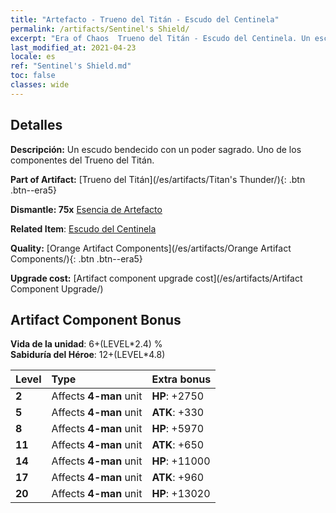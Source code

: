 ```yaml
---
title: "Artefacto - Trueno del Titán - Escudo del Centinela"
permalink: /artifacts/Sentinel's Shield/
excerpt: "Era of Chaos  Trueno del Titán - Escudo del Centinela. Un escudo bendecido con un poder sagrado. Uno de los componentes del Trueno del Titán."
last_modified_at: 2021-04-23
locale: es
ref: "Sentinel's Shield.md"
toc: false
classes: wide
---
```




## Detalles

 **Descripción:** Un escudo bendecido con un poder sagrado. Uno de los componentes del Trueno del Titán.

 **Part of Artifact:** [Trueno del Titán](/es/artifacts/Titan's Thunder/){: .btn .btn--era5}

 **Dismantle: 75x** [Esencia de Artefacto](/ItemsES/con_905/)

 **Related Item**: [Escudo del Centinela](/ItemsES/art_157/)

 **Quality:** [Orange Artifact Components](/es/artifacts/Orange Artifact Components/){: .btn .btn--era5}

 **Upgrade cost:** [Artifact component upgrade cost](/es/artifacts/Artifact Component Upgrade/)

## Artifact Component Bonus

  **Vida de la unidad**: 6+(LEVEL\*2.4) %<br/>**Sabiduría del Héroe**: 12+(LEVEL\*4.8)

  |  Level  | Type |    Extra bonus  | 
  |:--------|:-----|:----------------| 
  | **2** | Affects **4-man** unit | **HP**: +2750 | 
  | **5** | Affects **4-man** unit | **ATK**: +330 | 
  | **8** | Affects **4-man** unit | **HP**: +5970 | 
  | **11** | Affects **4-man** unit | **ATK**: +650 | 
  | **14** | Affects **4-man** unit | **HP**: +11000 | 
  | **17** | Affects **4-man** unit | **ATK**: +960 | 
  | **20** | Affects **4-man** unit | **HP**: +13020 | 
